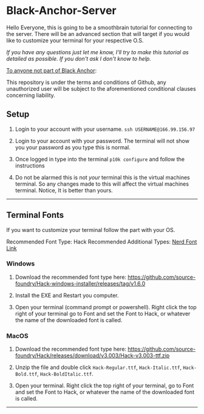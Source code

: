 # Black-Anchor-Server

Hello Everyone, this is going to be a smoothbrain tutorial for connecting to the server. There will be an advanced section that will target if you would like to customize your terminal for your respective O.S.

*If you have any questions just let me know, I'll try to make this tutorial as detailed as possible. If you don't ask I don't know to help.*

<ins>To anyone not part of Black Anchor</ins>:

This repository is under the terms and conditions of Github, any unauthorized user will be subject to the aforementioned conditional clauses concerning liability.

## Setup
 1. Login to your account with your username. `ssh USERNAME@166.99.156.97`

 2. Login to your account with your password. The terminal will not show you your password as you type this is normal.
 
 3. Once logged in type into the terminal `p10k configure` and follow the instructions
 
 4. Do not be alarmed this is not *your* terminal this is the virtual machines terminal. So any changes made to this will affect the virtual machines terminal. Notice, It is better than yours.

-----
## Terminal Fonts

If you want to customize your terminal follow the part with your OS. 

Recommended Font Type: Hack
Recommended Additional Types: [Nerd Font Link](https://github.com/ryanoasis/nerd-fonts#font-installation)

### Windows
1. Download the recommended font type here: https://github.com/source-foundry/Hack-windows-installer/releases/tag/v1.6.0

2. Install the EXE and Restart you computer.

3. Open your terminal (command prompt or powershell). Right click the top right of your terminal go to Font and set the Font to Hack, or whatever the name of the downloaded font is called.

### MacOS
1. Download the recommended font type here: https://github.com/source-foundry/Hack/releases/download/v3.003/Hack-v3.003-ttf.zip

2. Unzip the file and double click `Hack-Regular.ttf`, `Hack-Italic.ttf`, `Hack-Bold.ttf`, `Hack-BoldItalic.ttf`.

3. Open your terminal. Right click the top right of your terminal, go to Font and set the Font to Hack, or whatever the name of the downloaded font is called.

-----
